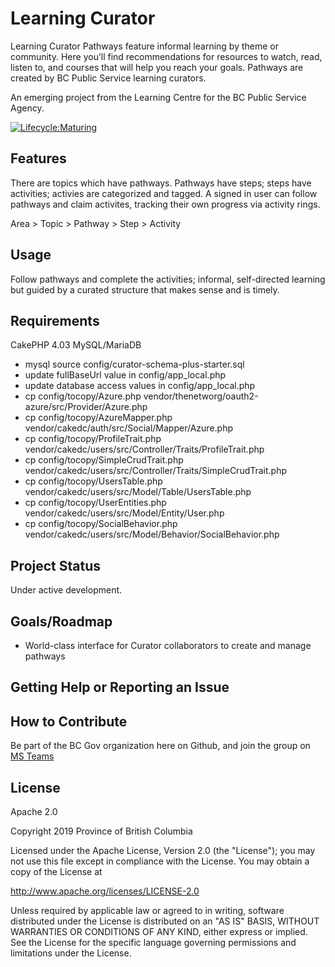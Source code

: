 # Learning Curator

Learning Curator Pathways feature informal learning by theme or community. Here you’ll find recommendations for resources to watch, read, listen to, and courses that will help you reach your goals. Pathways are created by BC Public Service learning curators. 

An emerging project from the Learning Centre for the BC Public Service Agency.

[![Lifecycle:Maturing](https://img.shields.io/badge/Lifecycle-Maturing-007EC6)](<Redirect-URL>)

## Features

There are topics which have pathways. Pathways have steps; steps have activities; activies are categorized and tagged. A signed in user can follow pathways and claim activites, tracking their own progress via activity rings.

Area > Topic > Pathway > Step > Activity 

## Usage
Follow pathways and complete the activities; informal, self-directed learning but guided by a curated structure that makes sense and is timely.

## Requirements

CakePHP 4.03
MySQL/MariaDB

- mysql source config/curator-schema-plus-starter.sql
- update fullBaseUrl value in config/app_local.php
- update database access values in config/app_local.php
- cp config/tocopy/Azure.php vendor/thenetworg/oauth2-azure/src/Provider/Azure.php
- cp config/tocopy/AzureMapper.php vendor/cakedc/auth/src/Social/Mapper/Azure.php
- cp config/tocopy/ProfileTrait.php vendor/cakedc/users/src/Controller/Traits/ProfileTrait.php
- cp config/tocopy/SimpleCrudTrait.php vendor/cakedc/users/src/Controller/Traits/SimpleCrudTrait.php
- cp config/tocopy/UsersTable.php vendor/cakedc/users/src/Model/Table/UsersTable.php
- cp config/tocopy/UserEntities.php vendor/cakedc/users/src/Model/Entity/User.php
- cp config/tocopy/SocialBehavior.php vendor/cakedc/users/src/Model/Behavior/SocialBehavior.php

## Project Status

Under active development.

## Goals/Roadmap

- World-class interface for Curator collaborators to create and manage pathways

## Getting Help or Reporting an Issue

## How to Contribute

Be part of the BC Gov organization here on Github, and join the group on [MS Teams](https://teams.microsoft.com/l/team/19%3a806e7ba6694e4bb1865bd3263084f80f%40thread.tacv2/conversations?groupId=08283480-3b33-45cd-ab68-0c9d6ede80e0&tenantId=6fdb5200-3d0d-4a8a-b036-d3685e359adc) 

## License
Apache 2.0

Copyright 2019 Province of British Columbia

Licensed under the Apache License, Version 2.0 (the "License");
you may not use this file except in compliance with the License.
You may obtain a copy of the License at 

http://www.apache.org/licenses/LICENSE-2.0

Unless required by applicable law or agreed to in writing, software
distributed under the License is distributed on an "AS IS" BASIS,
WITHOUT WARRANTIES OR CONDITIONS OF ANY KIND, either express or implied.
See the License for the specific language governing permissions and
limitations under the License.
